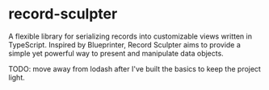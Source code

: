# record-sculpter

A flexible library for serializing records into customizable views written in TypeScript. Inspired by Blueprinter, Record Sculpter aims to provide a simple yet powerful way to present and manipulate data objects.

TODO: move away from lodash after I've built the basics to keep the project light.
